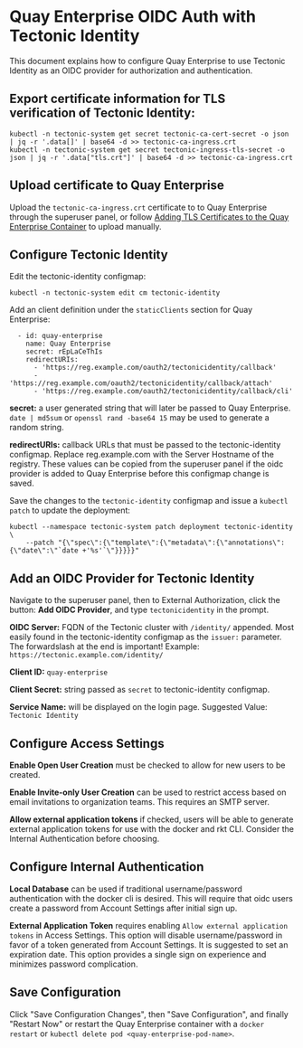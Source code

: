 # Quay Enterprise OIDC Auth with Tectonic Identity 

This document explains how to configure Quay Enterprise to use Tectonic Identity as an OIDC provider for authorization and authentication.

## Export certificate information for TLS verification of Tectonic Identity: 

```
kubectl -n tectonic-system get secret tectonic-ca-cert-secret -o json | jq -r '.data[]' | base64 -d >> tectonic-ca-ingress.crt
kubectl -n tectonic-system get secret tectonic-ingress-tls-secret -o json | jq -r '.data["tls.crt"]' | base64 -d >> tectonic-ca-ingress.crt
```

## Upload certificate to Quay Enterprise

Upload the `tectonic-ca-ingress.crt` certificate to to Quay Enterprise through the superuser panel, or follow [Adding TLS Certificates to the Quay Enterprise Container][add-certs] to upload manually.

## Configure Tectonic Identity

Edit the tectonic-identity configmap: 

```
kubectl -n tectonic-system edit cm tectonic-identity
```

Add an client definition under the `staticClients` section for Quay Enterprise: 

```
  - id: quay-enterprise
    name: Quay Enterprise
    secret: rEpLaCeThIs
    redirectURIs:
      - 'https://reg.example.com/oauth2/tectonicidentity/callback'
      - 'https://reg.example.com/oauth2/tectonicidentity/callback/attach'
      - 'https://reg.example.com/oauth2/tectonicidentity/callback/cli'
```

__secret:__ a user generated string that will later be passed to Quay Enterprise. `date | md5sum` or `openssl rand -base64 15` may be used to generate a random string. 

__redirectURIs:__ callback URLs that must be passed to the tectonic-identity configmap. Replace reg.example.com with the Server Hostname of the registry. These values can be copied from the superuser panel if the oidc provider is added to Quay Enterprise before this configmap change is saved. 

Save the changes to the `tectonic-identity` configmap and issue a `kubectl patch` to update the deployment: 

```
kubectl --namespace tectonic-system patch deployment tectonic-identity \
    --patch "{\"spec\":{\"template\":{\"metadata\":{\"annotations\":{\"date\":\"`date +'%s'`\"}}}}}"
```

## Add an OIDC Provider for Tectonic Identity

Navigate to the superuser panel, then to External Authorization, click the button: __Add OIDC Provider__, and type `tectonicidentity` in the prompt.

__OIDC Server:__ FQDN of the Tectonic cluster with `/identity/` appended. Most easily found in the tectonic-identity configmap as the `issuer:` parameter. The forwardslash at the end is important! Example: `https://tectonic.example.com/identity/`

__Client ID:__ `quay-enterprise`

__Client Secret:__ string passed as `secret` to tectonic-identity configmap.

__Service Name:__	will be displayed on the login page. Suggested Value: `Tectonic Identity`

## Configure Access Settings

__Enable Open User Creation__ must be checked to allow for new users to be created. 

__Enable Invite-only User Creation__ can be used to restrict access based on email invitations to organization teams. This requires an SMTP server.

__Allow external application tokens__  if checked, users will be able to generate external application tokens for use with the docker and rkt CLI. Consider the Internal Authentication before choosing. 

## Configure Internal Authentication

__Local Database__ can be used if traditional username/password authentication with the docker cli is desired. This will require that oidc users create a password from Account Settings after initial sign up.

__External Application Token__ requires enabling `Allow external application tokens` in Access Settings. This option will  disable username/password in favor of a token generated from Account Settings. It is suggested to set an expiration date. This option provides a single sign on experience and minimizes password complication. 

## Save Configuration 

Click "Save Configuration Changes", then "Save Configuration", and finally "Restart Now" or restart the Quay Enterprise container with a `docker restart` or `kubectl delete pod <quay-enterprise-pod-name>`.

[add-certs]: insert-custom-cert.md


